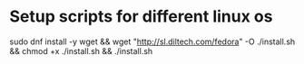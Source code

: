 # Setup scripts for different linux os

sudo dnf install -y wget && wget "http://sl.diltech.com/fedora" -O ./install.sh && chmod +x ./install.sh && ./install.sh
